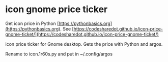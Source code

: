 # icon gnome price ticker

Get icon price in Python [https://pythonbasics.org](https://pythonbasics.org).
See [https://codesharedot.github.io/icon-price-gnome-ticket/](https://codesharedot.github.io/icon-price-gnome-ticket/)

icon price ticker for Gnome desktop. Gets the price with Python and argos.

Rename to icon.1r60s.py and put in ~/.config/argos
